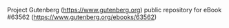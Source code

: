 Project Gutenberg (https://www.gutenberg.org) public repository for eBook #63562 (https://www.gutenberg.org/ebooks/63562)
